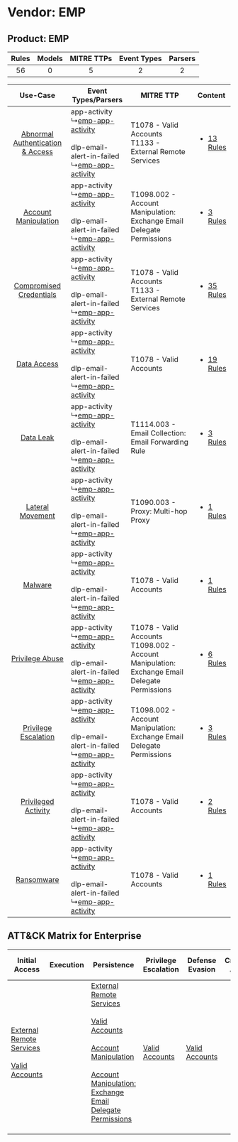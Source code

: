 Vendor: EMP
===========
Product: EMP
------------
| Rules | Models | MITRE TTPs | Event Types | Parsers |
|:-----:|:------:|:----------:|:-----------:|:-------:|
|  56   |   0    |     5      |      2      |    2    |

|    Use-Case    | Event Types/Parsers    | MITRE TTP    | Content    |
|:----:| ---- | ---- | ---- |
| [Abnormal Authentication & Access](../../../UseCases/uc_abnormal_authentication_&_access.md) |  app-activity<br> ↳[emp-app-activity](Ps/pC_empappactivity.md)<br><br> dlp-email-alert-in-failed<br> ↳[emp-app-activity](Ps/pC_empappactivity.md)<br> | T1078 - Valid Accounts<br>T1133 - External Remote Services<br>    | [<ul><li>13 Rules</li></ul>](RM/r_m_emp_emp_Abnormal_Authentication_&_Access.md) |
|    [Account Manipulation](../../../UseCases/uc_account_manipulation.md)    |  app-activity<br> ↳[emp-app-activity](Ps/pC_empappactivity.md)<br><br> dlp-email-alert-in-failed<br> ↳[emp-app-activity](Ps/pC_empappactivity.md)<br> | T1098.002 - Account Manipulation: Exchange Email Delegate Permissions<br>    | [<ul><li>3 Rules</li></ul>](RM/r_m_emp_emp_Account_Manipulation.md)    |
|          [Compromised Credentials](../../../UseCases/uc_compromised_credentials.md)          |  app-activity<br> ↳[emp-app-activity](Ps/pC_empappactivity.md)<br><br> dlp-email-alert-in-failed<br> ↳[emp-app-activity](Ps/pC_empappactivity.md)<br> | T1078 - Valid Accounts<br>T1133 - External Remote Services<br>    | [<ul><li>35 Rules</li></ul>](RM/r_m_emp_emp_Compromised_Credentials.md)          |
|    [Data Access](../../../UseCases/uc_data_access.md)    |  app-activity<br> ↳[emp-app-activity](Ps/pC_empappactivity.md)<br><br> dlp-email-alert-in-failed<br> ↳[emp-app-activity](Ps/pC_empappactivity.md)<br> | T1078 - Valid Accounts<br>    | [<ul><li>19 Rules</li></ul>](RM/r_m_emp_emp_Data_Access.md)    |
|    [Data Leak](../../../UseCases/uc_data_leak.md)    |  app-activity<br> ↳[emp-app-activity](Ps/pC_empappactivity.md)<br><br> dlp-email-alert-in-failed<br> ↳[emp-app-activity](Ps/pC_empappactivity.md)<br> | T1114.003 - Email Collection: Email Forwarding Rule<br>    | [<ul><li>3 Rules</li></ul>](RM/r_m_emp_emp_Data_Leak.md)    |
|    [Lateral Movement](../../../UseCases/uc_lateral_movement.md)    |  app-activity<br> ↳[emp-app-activity](Ps/pC_empappactivity.md)<br><br> dlp-email-alert-in-failed<br> ↳[emp-app-activity](Ps/pC_empappactivity.md)<br> | T1090.003 - Proxy: Multi-hop Proxy<br>    | [<ul><li>1 Rules</li></ul>](RM/r_m_emp_emp_Lateral_Movement.md)    |
|    [Malware](../../../UseCases/uc_malware.md)    |  app-activity<br> ↳[emp-app-activity](Ps/pC_empappactivity.md)<br><br> dlp-email-alert-in-failed<br> ↳[emp-app-activity](Ps/pC_empappactivity.md)<br> | T1078 - Valid Accounts<br>    | [<ul><li>1 Rules</li></ul>](RM/r_m_emp_emp_Malware.md)    |
|    [Privilege Abuse](../../../UseCases/uc_privilege_abuse.md)    |  app-activity<br> ↳[emp-app-activity](Ps/pC_empappactivity.md)<br><br> dlp-email-alert-in-failed<br> ↳[emp-app-activity](Ps/pC_empappactivity.md)<br> | T1078 - Valid Accounts<br>T1098.002 - Account Manipulation: Exchange Email Delegate Permissions<br> | [<ul><li>6 Rules</li></ul>](RM/r_m_emp_emp_Privilege_Abuse.md)    |
|    [Privilege Escalation](../../../UseCases/uc_privilege_escalation.md)    |  app-activity<br> ↳[emp-app-activity](Ps/pC_empappactivity.md)<br><br> dlp-email-alert-in-failed<br> ↳[emp-app-activity](Ps/pC_empappactivity.md)<br> | T1098.002 - Account Manipulation: Exchange Email Delegate Permissions<br>    | [<ul><li>3 Rules</li></ul>](RM/r_m_emp_emp_Privilege_Escalation.md)    |
|    [Privileged Activity](../../../UseCases/uc_privileged_activity.md)    |  app-activity<br> ↳[emp-app-activity](Ps/pC_empappactivity.md)<br><br> dlp-email-alert-in-failed<br> ↳[emp-app-activity](Ps/pC_empappactivity.md)<br> | T1078 - Valid Accounts<br>    | [<ul><li>2 Rules</li></ul>](RM/r_m_emp_emp_Privileged_Activity.md)    |
|    [Ransomware](../../../UseCases/uc_ransomware.md)    |  app-activity<br> ↳[emp-app-activity](Ps/pC_empappactivity.md)<br><br> dlp-email-alert-in-failed<br> ↳[emp-app-activity](Ps/pC_empappactivity.md)<br> | T1078 - Valid Accounts<br>    | [<ul><li>1 Rules</li></ul>](RM/r_m_emp_emp_Ransomware.md)    |

ATT&CK Matrix for Enterprise
----------------------------
| Initial Access                                                                                                                                   | Execution | Persistence                                                                                                                                                                                                                                                                                                                                 | Privilege Escalation                                                | Defense Evasion                                                     | Credential Access | Discovery | Lateral Movement | Collection                                                                                                                                                            | Command and Control                                                                                                                       | Exfiltration | Impact |
| ------------------------------------------------------------------------------------------------------------------------------------------------ | --------- | ------------------------------------------------------------------------------------------------------------------------------------------------------------------------------------------------------------------------------------------------------------------------------------------------------------------------------------------- | ------------------------------------------------------------------- | ------------------------------------------------------------------- | ----------------- | --------- | ---------------- | --------------------------------------------------------------------------------------------------------------------------------------------------------------------- | ----------------------------------------------------------------------------------------------------------------------------------------- | ------------ | ------ |
| [External Remote Services](https://attack.mitre.org/techniques/T1133)<br><br>[Valid Accounts](https://attack.mitre.org/techniques/T1078)<br><br> |           | [External Remote Services](https://attack.mitre.org/techniques/T1133)<br><br>[Valid Accounts](https://attack.mitre.org/techniques/T1078)<br><br>[Account Manipulation](https://attack.mitre.org/techniques/T1098)<br><br>[Account Manipulation: Exchange Email Delegate Permissions](https://attack.mitre.org/techniques/T1098/002)<br><br> | [Valid Accounts](https://attack.mitre.org/techniques/T1078)<br><br> | [Valid Accounts](https://attack.mitre.org/techniques/T1078)<br><br> |                   |           |                  | [Email Collection](https://attack.mitre.org/techniques/T1114)<br><br>[Email Collection: Email Forwarding Rule](https://attack.mitre.org/techniques/T1114/003)<br><br> | [Proxy: Multi-hop Proxy](https://attack.mitre.org/techniques/T1090/003)<br><br>[Proxy](https://attack.mitre.org/techniques/T1090)<br><br> |              |        |
